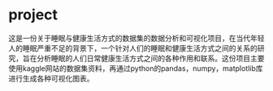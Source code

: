 # project
这是一份关于睡眠与健康生活方式的数据集的数据分析和可视化项目，在当代年轻人的睡眠严重不足的背景下，一个针对人们的睡眠和健康生活方式之间的关系的研究，旨在分析睡眠的人们日常健康生活方式之间的各种作用和联系。这份项目主要使用kaggle网站的数据集资料，再通过python的pandas，numpy，matplotlib库进行生成各种可视化图表。
